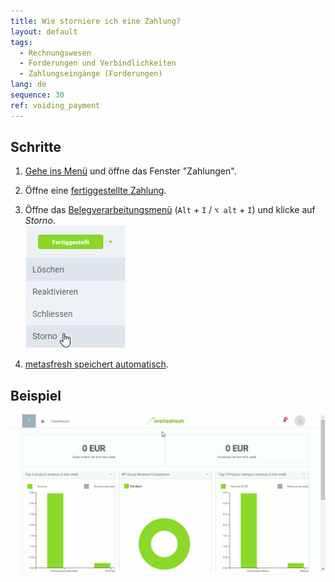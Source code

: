 ```yaml
---
title: Wie storniere ich eine Zahlung?
layout: default
tags:
  - Rechnungswesen
  - Forderungen und Verbindlichkeiten
  - Zahlungseingänge (Forderungen)
lang: de
sequence: 30
ref: voiding_payment
---
```


## Schritte
1. [Gehe ins Menü](Menu) und öffne das Fenster "Zahlungen".
1. Öffne eine [fertiggestellte Zahlung](Einzelner_Zahlungseingang).
1. Öffne das [Belegverarbeitungsmenü](AktionStarten) (`Alt` + `I` / `⌥ alt` + `I`) und klicke auf *Storno*.<br>
![](assets/Zahlung_Status_Storno.png)

1. [metasfresh speichert automatisch](Speicheranzeige).

## Beispiel
![](assets/Zahlung_stornieren.gif)
